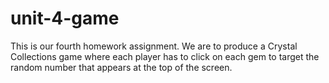 # unit-4-game

This is our fourth homework assignment. We are to produce a Crystal Collections game where each player has to click on each gem to target the random number that appears at the top of the screen.

